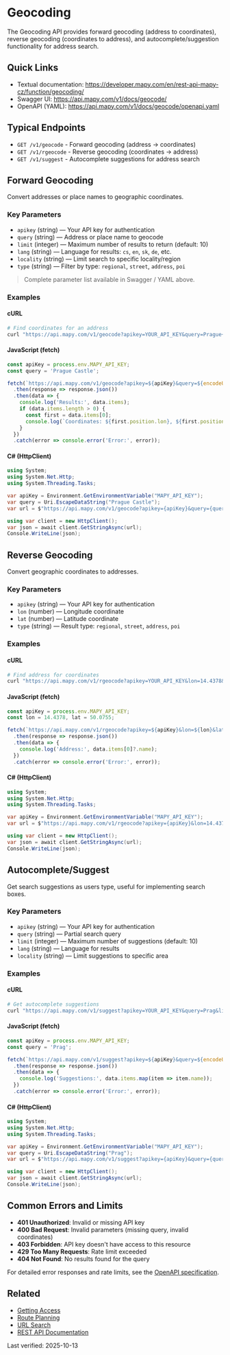 # Geocoding

The Geocoding API provides forward geocoding (address to coordinates), reverse geocoding (coordinates to address), and autocomplete/suggestion functionality for address search.

## Quick Links

- Textual documentation: https://developer.mapy.com/en/rest-api-mapy-cz/function/geocoding/
- Swagger UI: https://api.mapy.com/v1/docs/geocode/
- OpenAPI (YAML): https://api.mapy.com/v1/docs/geocode/openapi.yaml

## Typical Endpoints

- `GET /v1/geocode` - Forward geocoding (address → coordinates)
- `GET /v1/rgeocode` - Reverse geocoding (coordinates → address)
- `GET /v1/suggest` - Autocomplete suggestions for address search

## Forward Geocoding

Convert addresses or place names to geographic coordinates.

### Key Parameters

- `apikey` (string) — Your API key for authentication
- `query` (string) — Address or place name to geocode
- `limit` (integer) — Maximum number of results to return (default: 10)
- `lang` (string) — Language for results: `cs`, `en`, `sk`, `de`, etc.
- `locality` (string) — Limit search to specific locality/region
- `type` (string) — Filter by type: `regional`, `street`, `address`, `poi`

> Complete parameter list available in Swagger / YAML above.

### Examples

#### cURL

```bash
# Find coordinates for an address
curl "https://api.mapy.com/v1/geocode?apikey=YOUR_API_KEY&query=Prague+Castle&limit=5"
```

#### JavaScript (fetch)

```js
const apiKey = process.env.MAPY_API_KEY;
const query = 'Prague Castle';

fetch(`https://api.mapy.com/v1/geocode?apikey=${apiKey}&query=${encodeURIComponent(query)}&limit=5`)
  .then(response => response.json())
  .then(data => {
    console.log('Results:', data.items);
    if (data.items.length > 0) {
      const first = data.items[0];
      console.log(`Coordinates: ${first.position.lon}, ${first.position.lat}`);
    }
  })
  .catch(error => console.error('Error:', error));
```

#### C# (HttpClient)

```csharp
using System;
using System.Net.Http;
using System.Threading.Tasks;

var apiKey = Environment.GetEnvironmentVariable("MAPY_API_KEY");
var query = Uri.EscapeDataString("Prague Castle");
var url = $"https://api.mapy.com/v1/geocode?apikey={apiKey}&query={query}&limit=5";

using var client = new HttpClient();
var json = await client.GetStringAsync(url);
Console.WriteLine(json);
```

## Reverse Geocoding

Convert geographic coordinates to addresses.

### Key Parameters

- `apikey` (string) — Your API key for authentication
- `lon` (number) — Longitude coordinate
- `lat` (number) — Latitude coordinate
- `type` (string) — Result type: `regional`, `street`, `address`, `poi`

### Examples

#### cURL

```bash
# Find address for coordinates
curl "https://api.mapy.com/v1/rgeocode?apikey=YOUR_API_KEY&lon=14.4378&lat=50.0755"
```

#### JavaScript (fetch)

```js
const apiKey = process.env.MAPY_API_KEY;
const lon = 14.4378, lat = 50.0755;

fetch(`https://api.mapy.com/v1/rgeocode?apikey=${apiKey}&lon=${lon}&lat=${lat}`)
  .then(response => response.json())
  .then(data => {
    console.log('Address:', data.items[0]?.name);
  })
  .catch(error => console.error('Error:', error));
```

#### C# (HttpClient)

```csharp
using System;
using System.Net.Http;
using System.Threading.Tasks;

var apiKey = Environment.GetEnvironmentVariable("MAPY_API_KEY");
var url = $"https://api.mapy.com/v1/rgeocode?apikey={apiKey}&lon=14.4378&lat=50.0755";

using var client = new HttpClient();
var json = await client.GetStringAsync(url);
Console.WriteLine(json);
```

## Autocomplete/Suggest

Get search suggestions as users type, useful for implementing search boxes.

### Key Parameters

- `apikey` (string) — Your API key for authentication
- `query` (string) — Partial search query
- `limit` (integer) — Maximum number of suggestions (default: 10)
- `lang` (string) — Language for results
- `locality` (string) — Limit suggestions to specific area

### Examples

#### cURL

```bash
# Get autocomplete suggestions
curl "https://api.mapy.com/v1/suggest?apikey=YOUR_API_KEY&query=Prag&limit=10"
```

#### JavaScript (fetch)

```js
const apiKey = process.env.MAPY_API_KEY;
const query = 'Prag';

fetch(`https://api.mapy.com/v1/suggest?apikey=${apiKey}&query=${encodeURIComponent(query)}&limit=10`)
  .then(response => response.json())
  .then(data => {
    console.log('Suggestions:', data.items.map(item => item.name));
  })
  .catch(error => console.error('Error:', error));
```

#### C# (HttpClient)

```csharp
using System;
using System.Net.Http;
using System.Threading.Tasks;

var apiKey = Environment.GetEnvironmentVariable("MAPY_API_KEY");
var query = Uri.EscapeDataString("Prag");
var url = $"https://api.mapy.com/v1/suggest?apikey={apiKey}&query={query}&limit=10";

using var client = new HttpClient();
var json = await client.GetStringAsync(url);
Console.WriteLine(json);
```

## Common Errors and Limits

- **401 Unauthorized**: Invalid or missing API key
- **400 Bad Request**: Invalid parameters (missing query, invalid coordinates)
- **403 Forbidden**: API key doesn't have access to this resource
- **429 Too Many Requests**: Rate limit exceeded
- **404 Not Found**: No results found for the query

For detailed error responses and rate limits, see the [OpenAPI specification](https://api.mapy.com/v1/docs/geocode/openapi.yaml).

## Related

- [Getting Access](getting-access.md)
- [Route Planning](route-planning.md)
- [URL Search](../url-mapy/search.md)
- [REST API Documentation](README.md)

Last verified: 2025-10-13
